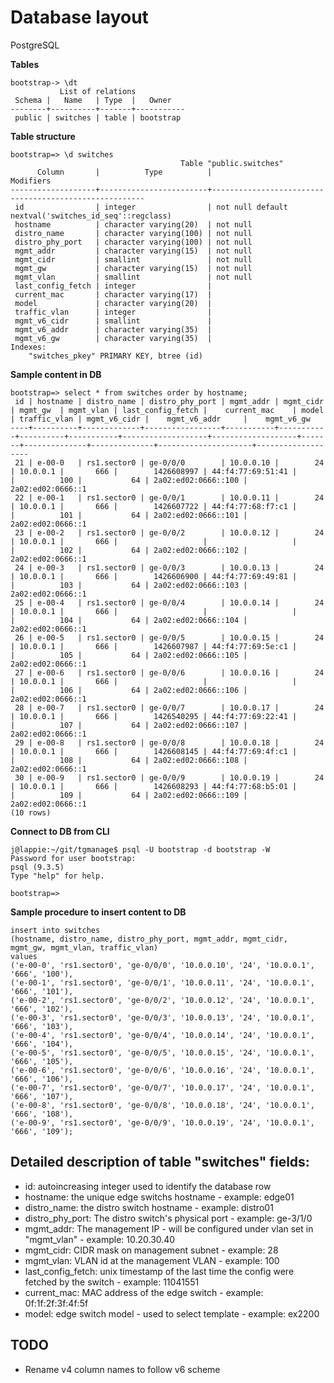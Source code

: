 # Database layout

PostgreSQL

**Tables**
```
bootstrap-> \dt
           List of relations
 Schema |   Name   | Type  |   Owner   
--------+----------+-------+-----------
 public | switches | table | bootstrap
```


**Table structure**
```
bootstrap=> \d switches
                                      Table "public.switches"
      Column       |          Type          |                       Modifiers                       
-------------------+------------------------+-------------------------------------------------------
 id                | integer                | not null default nextval('switches_id_seq'::regclass)
 hostname          | character varying(20)  | not null
 distro_name       | character varying(100) | not null
 distro_phy_port   | character varying(100) | not null
 mgmt_addr         | character varying(15)  | not null
 mgmt_cidr         | smallint               | not null
 mgmt_gw           | character varying(15)  | not null
 mgmt_vlan         | smallint               | not null
 last_config_fetch | integer                | 
 current_mac       | character varying(17)  | 
 model             | character varying(20)  | 
 traffic_vlan      | integer                | 
 mgmt_v6_cidr      | smallint               | 
 mgmt_v6_addr      | character varying(35)  | 
 mgmt_v6_gw        | character varying(35)  | 
Indexes:
    "switches_pkey" PRIMARY KEY, btree (id)
```


**Sample content in DB**
```
bootstrap=> select * from switches order by hostname;
 id | hostname | distro_name | distro_phy_port | mgmt_addr | mgmt_cidr | mgmt_gw  | mgmt_vlan | last_config_fetch |    current_mac    | model | traffic_vlan | mgmt_v6_cidr |    mgmt_v6_addr     |    mgmt_v6_gw     
----+----------+-------------+-----------------+-----------+-----------+----------+-----------+-------------------+-------------------+-------+--------------+--------------+---------------------+-------------------
 21 | e-00-0   | rs1.sector0 | ge-0/0/0        | 10.0.0.10 |        24 | 10.0.0.1 |       666 |        1426608997 | 44:f4:77:69:51:41 |       |          100 |           64 | 2a02:ed02:0666::100 | 2a02:ed02:0666::1
 22 | e-00-1   | rs1.sector0 | ge-0/0/1        | 10.0.0.11 |        24 | 10.0.0.1 |       666 |        1426607722 | 44:f4:77:68:f7:c1 |       |          101 |           64 | 2a02:ed02:0666::101 | 2a02:ed02:0666::1
 23 | e-00-2   | rs1.sector0 | ge-0/0/2        | 10.0.0.12 |        24 | 10.0.0.1 |       666 |                   |                   |       |          102 |           64 | 2a02:ed02:0666::102 | 2a02:ed02:0666::1
 24 | e-00-3   | rs1.sector0 | ge-0/0/3        | 10.0.0.13 |        24 | 10.0.0.1 |       666 |        1426606900 | 44:f4:77:69:49:81 |       |          103 |           64 | 2a02:ed02:0666::103 | 2a02:ed02:0666::1
 25 | e-00-4   | rs1.sector0 | ge-0/0/4        | 10.0.0.14 |        24 | 10.0.0.1 |       666 |                   |                   |       |          104 |           64 | 2a02:ed02:0666::104 | 2a02:ed02:0666::1
 26 | e-00-5   | rs1.sector0 | ge-0/0/5        | 10.0.0.15 |        24 | 10.0.0.1 |       666 |        1426607987 | 44:f4:77:69:5e:c1 |       |          105 |           64 | 2a02:ed02:0666::105 | 2a02:ed02:0666::1
 27 | e-00-6   | rs1.sector0 | ge-0/0/6        | 10.0.0.16 |        24 | 10.0.0.1 |       666 |                   |                   |       |          106 |           64 | 2a02:ed02:0666::106 | 2a02:ed02:0666::1
 28 | e-00-7   | rs1.sector0 | ge-0/0/7        | 10.0.0.17 |        24 | 10.0.0.1 |       666 |        1426540295 | 44:f4:77:69:22:41 |       |          107 |           64 | 2a02:ed02:0666::107 | 2a02:ed02:0666::1
 29 | e-00-8   | rs1.sector0 | ge-0/0/8        | 10.0.0.18 |        24 | 10.0.0.1 |       666 |        1426608145 | 44:f4:77:69:4f:c1 |       |          108 |           64 | 2a02:ed02:0666::108 | 2a02:ed02:0666::1
 30 | e-00-9   | rs1.sector0 | ge-0/0/9        | 10.0.0.19 |        24 | 10.0.0.1 |       666 |        1426608293 | 44:f4:77:68:b5:01 |       |          109 |           64 | 2a02:ed02:0666::109 | 2a02:ed02:0666::1
(10 rows)

```


**Connect to DB from CLI**
```
j@lappie:~/git/tgmanage$ psql -U bootstrap -d bootstrap -W
Password for user bootstrap: 
psql (9.3.5)
Type "help" for help.

bootstrap=> 
```


**Sample procedure to insert content to DB**
```
insert into switches 
(hostname, distro_name, distro_phy_port, mgmt_addr, mgmt_cidr, mgmt_gw, mgmt_vlan, traffic_vlan)
values 
('e-00-0', 'rs1.sector0', 'ge-0/0/0', '10.0.0.10', '24', '10.0.0.1', '666', '100'),
('e-00-1', 'rs1.sector0', 'ge-0/0/1', '10.0.0.11', '24', '10.0.0.1', '666', '101'),
('e-00-2', 'rs1.sector0', 'ge-0/0/2', '10.0.0.12', '24', '10.0.0.1', '666', '102'),
('e-00-3', 'rs1.sector0', 'ge-0/0/3', '10.0.0.13', '24', '10.0.0.1', '666', '103'),
('e-00-4', 'rs1.sector0', 'ge-0/0/4', '10.0.0.14', '24', '10.0.0.1', '666', '104'),
('e-00-5', 'rs1.sector0', 'ge-0/0/5', '10.0.0.15', '24', '10.0.0.1', '666', '105'),
('e-00-6', 'rs1.sector0', 'ge-0/0/6', '10.0.0.16', '24', '10.0.0.1', '666', '106'),
('e-00-7', 'rs1.sector0', 'ge-0/0/7', '10.0.0.17', '24', '10.0.0.1', '666', '107'),
('e-00-8', 'rs1.sector0', 'ge-0/0/8', '10.0.0.18', '24', '10.0.0.1', '666', '108'),
('e-00-9', 'rs1.sector0', 'ge-0/0/9', '10.0.0.19', '24', '10.0.0.1', '666', '109');
```



## Detailed description of table "switches" fields:
* id: autoincreasing integer used to identify the database row
* hostname: the unique edge switchs hostname - example: edge01
* distro_name: the distro switch hostname - example: distro01
* distro_phy_port: The distro switch's physical port - example: ge-3/1/0
* mgmt_addr: The management IP - will be configured under vlan set in "mgmt_vlan" - example: 10.20.30.40
* mgmt_cidr: CIDR mask on management subnet - example: 28
* mgmt_vlan: VLAN id at the management VLAN - example: 100
* last_config_fetch: unix timestamp of the last time the config were fetched by the switch - example: 11041551
* current_mac: MAC address of the edge switch - example: 0f:1f:2f:3f:4f:5f
* model: edge switch model - used to select template - example: ex2200



## TODO
* Rename v4 column names to follow v6 scheme
